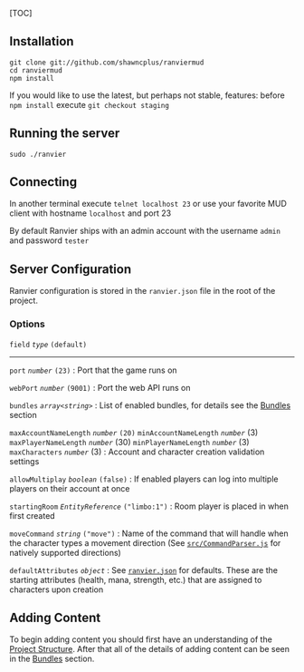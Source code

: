 [TOC]

## Installation

    git clone git://github.com/shawncplus/ranviermud
    cd ranviermud
    npm install

If you would like to use the latest, but perhaps not stable, features: before `npm install` execute `git checkout staging`

## Running the server

    sudo ./ranvier

## Connecting

In another terminal execute `telnet localhost 23` or use your favorite MUD client with hostname `localhost` and port 23

By default Ranvier ships with an admin account with the username `admin` and password `tester`

## Server Configuration

Ranvier configuration is stored in the `ranvier.json` file in the root of the project.

### Options

`field` _`type`_ `(default)`

----

`port` _`number`_ `(23)`
:    Port that the game runs on

`webPort` _`number`_ `(9001)`
:    Port the web API runs on

`bundles` _`array<string>`_
:    List of enabled bundles, for details see the [Bundles](extending/bundles.md) section

`maxAccountNameLength` _`number`_ `(20)`
`minAccountNameLength` _`number`_ (3)
`maxPlayerNameLength` _`number`_ (30)
`minPlayerNameLength` _`number`_ (3)
`maxCharacters` _`number`_ (3)
:    Account and character creation validation settings

`allowMultiplay` _`boolean`_ `(false)`
:    If enabled players can log into multiple players on their account at once

`startingRoom` _`EntityReference`_ `("limbo:1")`
:    Room player is placed in when first created

`moveCommand` _`string`_ `("move")`
:    Name of the command that will handle when the character types a movement direction (See [`src/CommandParser.js`](https://github.com/shawncplus/ranviermud/blob/staging/src/CommandParser.js) for natively supported directions)

`defaultAttributes` _`object`_ 
:    See [`ranvier.json`](https://github.com/shawncplus/ranviermud/blob/staging/ranvier.json) for defaults. These are the starting attributes (health, mana, strength, etc.) that are assigned to characters upon creation

## Adding Content

To begin adding content you should first have an understanding of the [Project
Structure](structure.md). After that all of the details of adding content can
be seen in the [Bundles](extending/bundles.md) section.
